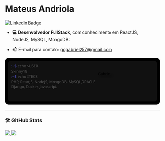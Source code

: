 # Mateus Andriola

[![Linkedin Badge](https://img.shields.io/badge/-Mateus%20Andriola-0066A1?style=flat-square&logo=Linkedin&logoColor=white&link=https://www.linkedin.com/in/mateusandriola/)](https://www.linkedin.com/in/mateusandriola/)

- **💻 Desenvolvedor FullStack**, com conhecimento em ReactJS,  
  NodeJS, MySQL, MongoDB:

- 📫 E-mail para contato: gcgabriel257@gmail.com


<div align="center">
  <img src="/monitor.svg" />
</div>

---

### 🛠️ GitHub Stats

<div>
  <a href="https://github.com/Matan18">
  <img height="180em" src="https://github-readme-stats-eight-theta.vercel.app/api?username=Skinny1818&show_icons=true&theme=tokyonight&include_all_commits=true&count_private=true"/>
  <img height="180em" src="https://github-readme-stats-eight-theta.vercel.app/api/top-langs/?username=skinny18&layout=compact&langs_count=8&theme=tokyonight"/>
<div>

